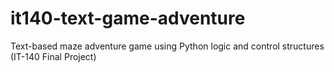 # it140-text-game-adventure
Text-based maze adventure game using Python logic and control structures (IT-140 Final Project)
